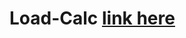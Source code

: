 # Load-Calc [link here](https://tattybubut.github.io/Module-2-JavaScript/task-9_number-guesser/index.html) 